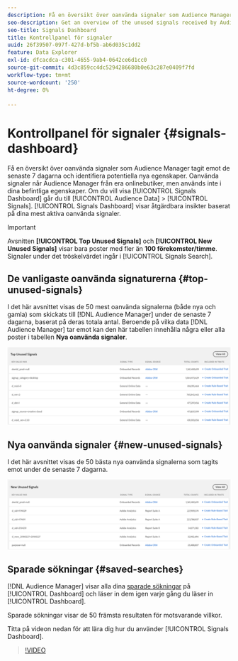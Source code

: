 ```yaml
---
description: Få en översikt över oanvända signaler som Audience Manager tagit emot de senaste 7 dagarna och identifiera potentiella nya egenskaper. Oanvända signaler når Audience Manager från era onlinebutiker, men används inte i dina befintliga egenskaper. Gå till Målgruppsdata > Signaler om du vill visa kontrollpanelen för signaler. Kontrollpanelen Signals visar åtgärdbara insikter baserat på dina mest aktiva oanvända signaler.
seo-description: Get an overview of the unused signals received by Audience Manager in the past 7 days and identify potential new traits. Unused signals reach Audience Manager from your online properties, but are not used in any of your existing traits. To view the Signals Dashboard, go to Audience Data > Signals. The Signals Dashboard shows you actionable insights based on your most active unused signals.
seo-title: Signals Dashboard
title: Kontrollpanel för signaler
uuid: 26f39507-097f-427d-bf5b-ab6d035c1dd2
feature: Data Explorer
exl-id: dfcacdca-c301-4655-9ab4-0642ce6d1cc0
source-git-commit: 4d3c859cc4dc5294286680b0e63c287e0409f7fd
workflow-type: tm+mt
source-wordcount: '250'
ht-degree: 0%

---
```


# Kontrollpanel för signaler {#signals-dashboard}

Få en översikt över oanvända signaler som Audience Manager tagit emot de senaste 7 dagarna och identifiera potentiella nya egenskaper. Oanvända signaler når Audience Manager från era onlinebutiker, men används inte i dina befintliga egenskaper. Om du vill visa [!UICONTROL Signals Dashboard] går du till [!UICONTROL Audience Data] > [!UICONTROL Signals]. [!UICONTROL Signals Dashboard] visar åtgärdbara insikter baserat på dina mest aktiva oanvända signaler.

>[!IMPORTANT]
>
>Avsnitten **[!UICONTROL Top Unused Signals]** och **[!UICONTROL New Unused Signals]** visar bara poster med fler än **100 förekomster/timme**. Signaler under det tröskelvärdet ingår i [!UICONTROL Signals Search].

## De vanligaste oanvända signaturerna {#top-unused-signals}

I det här avsnittet visas de 50 mest oanvända signalerna (både nya och gamla) som skickats till [!DNL Audience Manager] under de senaste 7 dagarna, baserat på deras totala antal. Beroende på vilka data [!DNL Audience Manager] tar emot kan den här tabellen innehålla några eller alla poster i tabellen **Nya oanvända signaler**.

![](assets/signals-top-unused.png)

## Nya oanvända signaler {#new-unused-signals}

I det här avsnittet visas de 50 bästa nya oanvända signalerna som tagits emot under de senaste 7 dagarna.

![](assets/signals-new-unused.png)

## Sparade sökningar {#saved-searches}

[!DNL Audience Manager] visar alla dina [sparade sökningar](../../features/data-explorer/data-explorer-signals-search/data-explorer-save-search.md) på [!UICONTROL Dashboard] och läser in dem igen varje gång du läser in [!UICONTROL Dashboard].

Sparade sökningar visar de 50 främsta resultaten för motsvarande villkor.

Titta på videon nedan för att lära dig hur du använder [!UICONTROL Signals Dashboard].
>[!VIDEO](https://video.tv.adobe.com/v/25151/)
